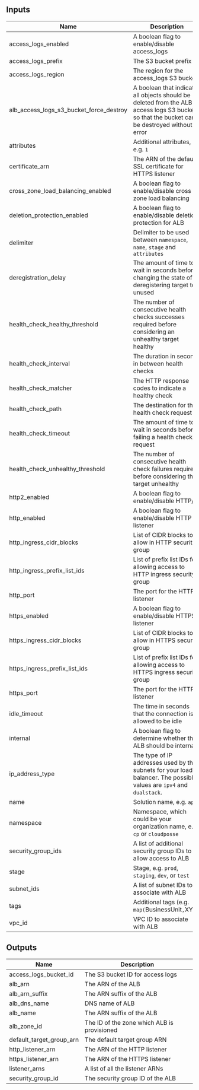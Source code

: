 ## Inputs

| Name | Description | Type | Default | Required |
|------|-------------|:----:|:-----:|:-----:|
| access_logs_enabled | A boolean flag to enable/disable access_logs | string | `true` | no |
| access_logs_prefix | The S3 bucket prefix | string | `` | no |
| access_logs_region | The region for the access_logs S3 bucket | string | `us-east-1` | no |
| alb_access_logs_s3_bucket_force_destroy | A boolean that indicates all objects should be deleted from the ALB access logs S3 bucket so that the bucket can be destroyed without error | string | `false` | no |
| attributes | Additional attributes, e.g. `1` | list | `<list>` | no |
| certificate_arn | The ARN of the default SSL certificate for HTTPS listener | string | `` | no |
| cross_zone_load_balancing_enabled | A boolean flag to enable/disable cross zone load balancing | string | `true` | no |
| deletion_protection_enabled | A boolean flag to enable/disable deletion protection for ALB | string | `false` | no |
| delimiter | Delimiter to be used between `namespace`, `name`, `stage` and `attributes` | string | `-` | no |
| deregistration_delay | The amount of time to wait in seconds before changing the state of a deregistering target to unused | string | `15` | no |
| health_check_healthy_threshold | The number of consecutive health checks successes required before considering an unhealthy target healthy | string | `2` | no |
| health_check_interval | The duration in seconds in between health checks | string | `15` | no |
| health_check_matcher | The HTTP response codes to indicate a healthy check | string | `200-399` | no |
| health_check_path | The destination for the health check request | string | `/` | no |
| health_check_timeout | The amount of time to wait in seconds before failing a health check request | string | `10` | no |
| health_check_unhealthy_threshold | The number of consecutive health check failures required before considering the target unhealthy | string | `2` | no |
| http2_enabled | A boolean flag to enable/disable HTTP/2 | string | `true` | no |
| http_enabled | A boolean flag to enable/disable HTTP listener | string | `true` | no |
| http_ingress_cidr_blocks | List of CIDR blocks to allow in HTTP security group | list | `<list>` | no |
| http_ingress_prefix_list_ids | List of prefix list IDs for allowing access to HTTP ingress security group | list | `<list>` | no |
| http_port | The port for the HTTP listener | string | `80` | no |
| https_enabled | A boolean flag to enable/disable HTTPS listener | string | `false` | no |
| https_ingress_cidr_blocks | List of CIDR blocks to allow in HTTPS security group | list | `<list>` | no |
| https_ingress_prefix_list_ids | List of prefix list IDs for allowing access to HTTPS ingress security group | list | `<list>` | no |
| https_port | The port for the HTTPS listener | string | `443` | no |
| idle_timeout | The time in seconds that the connection is allowed to be idle | string | `60` | no |
| internal | A boolean flag to determine whether the ALB should be internal | string | `false` | no |
| ip_address_type | The type of IP addresses used by the subnets for your load balancer. The possible values are `ipv4` and `dualstack`. | string | `ipv4` | no |
| name | Solution name, e.g. `app` | string | - | yes |
| namespace | Namespace, which could be your organization name, e.g. `cp` or `cloudposse` | string | - | yes |
| security_group_ids | A list of additional security group IDs to allow access to ALB | list | `<list>` | no |
| stage | Stage, e.g. `prod`, `staging`, `dev`, or `test` | string | - | yes |
| subnet_ids | A list of subnet IDs to associate with ALB | list | - | yes |
| tags | Additional tags (e.g. `map(`BusinessUnit`,`XYZ`) | map | `<map>` | no |
| vpc_id | VPC ID to associate with ALB | string | - | yes |

## Outputs

| Name | Description |
|------|-------------|
| access_logs_bucket_id | The S3 bucket ID for access logs |
| alb_arn | The ARN of the ALB |
| alb_arn_suffix | The ARN suffix of the ALB |
| alb_dns_name | DNS name of ALB |
| alb_name | The ARN suffix of the ALB |
| alb_zone_id | The ID of the zone which ALB is provisioned |
| default_target_group_arn | The default target group ARN |
| http_listener_arn | The ARN of the HTTP listener |
| https_listener_arn | The ARN of the HTTPS listener |
| listener_arns | A list of all the listener ARNs |
| security_group_id | The security group ID of the ALB |

